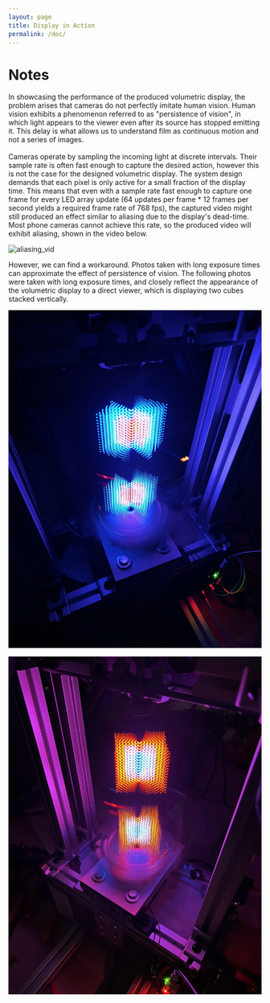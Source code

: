 ```yaml
---
layout: page
title: Display in Action
permalink: /doc/
---
```


# Notes
In showcasing the performance of the produced volumetric display, the problem arises that cameras do not perfectly imitate human vision. Human vision exhibits a phenomenon referred to as "persistence of vision", in which light appears to the viewer even after its source has stopped emitting it. This delay is what allows us to understand film as continuous motion and not a series of images.\
\
Cameras operate by sampling the incoming light at discrete intervals. Their sample rate is often fast enough to capture the desired action, however this is not the case for the designed volumetric display. The system design demands that each pixel is only active for a small fraction of the display time. This means that even with a sample rate  fast enough to capture one frame for every LED array update (64 updates per frame * 12 frames per second  yields a required frame rate of 768 fps), the captured video might still produced an effect similar to aliasing due to the display's dead-time. Most phone cameras cannot achieve this rate, so the produced video will exhibit aliasing, shown in the video below.

![aliasing_vid](./assets/img/vid1.gif)

However, we can find a workaround. Photos taken with long exposure times can approximate the effect of persistence of vision. The following photos were taken with long exposure times, and closely reflect the appearance of the volumetric display to a direct viewer, which is displaying two cubes stacked vertically. 

![im1](./assets/img/voldisp_blue_almost.jpg)

![im2](./assets/img/voldisp_red_almost.jpg)


